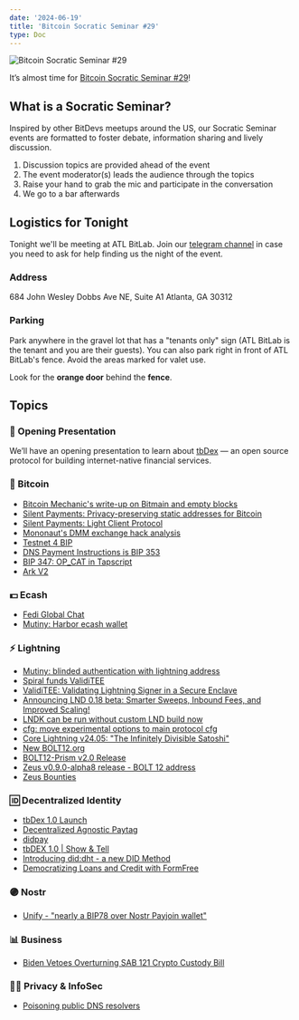 ```yaml
---
date: '2024-06-19'
title: 'Bitcoin Socratic Seminar #29'
type: Doc
---
```


![Bitcoin Socratic Seminar #29](/bitcoin-socratic-seminar-29.jpg)

It’s almost time for <a href="https://www.meetup.com/atlantabitdevs/events/298228448/">Bitcoin Socratic Seminar #29</a>!

## What is a Socratic Seminar?

Inspired by other BitDevs meetups around the US, our Socratic Seminar events are formatted to foster debate, information sharing and lively discussion.

1. Discussion topics are provided ahead of the event
2. The event moderator(s) leads the audience through the topics
3. Raise your hand to grab the mic and participate in the conversation
4. We go to a bar afterwards

## Logistics for Tonight

Tonight we'll be meeting at ATL BitLab. Join our <a href="https://atlantabitdevs.org/telegram/" target="_blank">telegram channel</a> in case you need to ask for help finding us the night of the event.

### Address

684 John Wesley Dobbs Ave NE,
Suite A1
Atlanta, GA 30312

### Parking

Park anywhere in the gravel lot that has a "tenants only" sign (ATL BitLab is the tenant and you are their guests). You can also park right in front of ATL BitLab's fence. Avoid the areas marked for valet use.

Look for the **orange door** behind the **fence**.

## Topics

### 🤙 Opening Presentation

We’ll have an opening presentation to learn about [tbDex](https://tbdex.io) —  an open source protocol for building internet-native financial services.

### 🧡 Bitcoin
- [Bitcoin Mechanic's write-up on Bitmain and empty blocks](https://primal.net/e/note16e0z9qln75zgjgfk2gr6wdyt9c4pe2cy8kg46a6j6ta4994yennqjutx8h)
- [Silent Payments: Privacy-preserving static addresses for Bitcoin](https://silentpayments.xyz/)
- [Silent Payments: Light Client Protocol](https://delvingbitcoin.org/t/silent-payments-light-client-protocol/891)
- [Mononaut's DMM exchange hack analysis](https://x.com/mononautical/status/1796939786071982233)
- [Testnet 4 BIP](https://github.com/bitcoin/bips/pull/1601)
- [DNS Payment Instructions is BIP 353](https://x.com/murchandamus/status/1797716852485091363)
- [BIP 347: OP_CAT in Tapscript](https://github.com/bitcoin/bips/pull/1525#issuecomment-2075518532)
- [Ark V2](https://brqgoo.medium.com/introducing-ark-v2-2e7ab378e87b)

### 💵 Ecash
- [Fedi Global Chat](https://www.fedi.xyz/blog/introducing-global-chat)
- [Mutiny: Harbor ecash wallet](https://blog.mutinywallet.com/harbor/)

### ⚡️ Lightning

- [Mutiny: blinded authentication with lightning address](https://blog.mutinywallet.com/blinded-authentication/)
- [Spiral funds ValidiTEE](https://x.com/spiralbtc/status/1792584819366416527?s=46)
- [ValidiTEE: Validating Lightning Signer in a Secure Enclave](https://github.com/msgilligan/ValidiTEE)
- [Announcing LND 0.18 beta: Smarter Sweeps, Inbound Fees, and Improved Scaling!](https://lightning.engineering/posts/2024-05-30-lnd-0.18-launch/)
- [LNDK can be run without custom LND build now](https://x.com/nitesh_btc/status/1791847412916433095?s=46)
- [cfg: move experimental options to main protocol cfg](https://github.com/lightningnetwork/lnd/pull/8744)
- [Core Lightning v24.05: "The Infinitely Divisible Satoshi"](https://blog.blockstream.com/core-lightning-v24-05-the-infinitely-divisible-satoshi/)
- [New BOLT12.org](https://bolt12.org/)
- [BOLT12-Prism v2.0 Release](https://github.com/gudnuf/bolt12-prism/releases/tag/v2.0.0)
- [Zeus v0.9.0-alpha8 release - BOLT 12 address](https://nostr.com/note1aveta2nnkl7tvy3wnezrp8agukzyz4846pwve483url4sx5nh60syh39y0)
- [Zeus Bounties](https://njump.me/nevent1qqsrml6x7npc0hn3f8zqrcvsaf8qs9epr64gjvkrpvkf8j7kdqngaeqzyq6d9af8fuv43lxjevjx8k474h0c5g0cft8yysw63zqz80c9ejqf29d50pl)

### 🆔 Decentralized Identity

- [tbDex 1.0 Launch](https://www.youtube.com/watch?v=1sgxwF3hO2g)
- [Decentralized Agnostic Paytag](https://github.com/TBD54566975/dap)
- [didpay](https://github.com/TBD54566975/didpay)
- [tbDEX 1.0 | Show & Tell](https://www.youtube.com/watch?v=MWMm513SCKA)
- [Introducing did:dht - a new DID Method](https://www.youtube.com/watch?v=oEYOp6oSjRE)
- [Democratizing Loans and Credit with FormFree](https://www.youtube.com/watch?v=vXYyT8rLaR4)

### 🟣 Nostr

- [Unify - "nearly a BIP78 over Nostr Payjoin wallet"](https://github.com/Fonta1n3/Unify)

### 📊 Business

- [Biden Vetoes Overturning SAB 121 Crypto Custody Bill](https://www.whitehouse.gov/briefing-room/presidential-actions/2024/05/31/a-message-to-the-house-of-representatives-on-the-presidents-veto-of-h-j-res-109/)

### 🕵️‍♂️ Privacy & InfoSec

- [Poisoning public DNS resolvers](https://torrentfreak.com/google-cloudflare-cisco-will-poison-dns-to-stop-piracy-block-circumvention-240613/)
